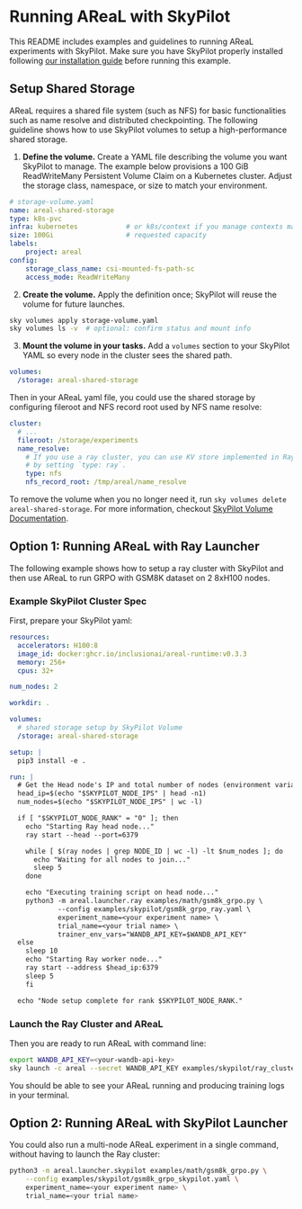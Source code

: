 # Running AReaL with SkyPilot

This README includes examples and guidelines to running AReaL experiments with SkyPilot.
Make sure you have SkyPilot properly installed following
[our installation guide](../../docs/tutorial/installation.md#optional-install-skypilot)
before running this example.

## Setup Shared Storage

AReaL requires a shared file system (such as NFS) for basic functionalities such as name
resolve and distributed checkpointing. The following guideline shows how to use SkyPilot
volumes to setup a high-performance shared storage.

1. **Define the volume.** Create a YAML file describing the volume you want SkyPilot to
   manage. The example below provisions a 100 GiB ReadWriteMany Persistent Volume Claim
   on a Kubernetes cluster. Adjust the storage class, namespace, or size to match your
   environment.

```yaml
# storage-volume.yaml
name: areal-shared-storage
type: k8s-pvc
infra: kubernetes            # or k8s/context if you manage contexts manually
size: 100Gi                  # requested capacity
labels:
    project: areal
config:
    storage_class_name: csi-mounted-fs-path-sc
    access_mode: ReadWriteMany
```

2. **Create the volume.** Apply the definition once; SkyPilot will reuse the volume for
   future launches.

```bash
sky volumes apply storage-volume.yaml
sky volumes ls -v  # optional: confirm status and mount info
```

3. **Mount the volume in your tasks.** Add a `volumes` section to your SkyPilot YAML so
   every node in the cluster sees the shared path.

```yaml
volumes:
  /storage: areal-shared-storage
```

Then in your AReaL yaml file, you could use the shared storage by configuring fileroot
and NFS record root used by NFS name resolve:

```yaml
cluster:
  # ...
  fileroot: /storage/experiments
  name_resolve:
    # If you use a ray cluster, you can use KV store implemented in Ray
    # by setting `type: ray`.
    type: nfs
    nfs_record_root: /tmp/areal/name_resolve
```

To remove the volume when you no longer need it, run
`sky volumes delete areal-shared-storage`. For more information, checkout
[SkyPilot Volume Documentation](https://docs.skypilot.co/en/latest/reference/volumes.html).

## Option 1: Running AReaL with Ray Launcher

The following example shows how to setup a ray cluster with SkyPilot and then use AReaL
to run GRPO with GSM8K dataset on 2 8xH100 nodes.

### Example SkyPilot Cluster Spec

First, prepare your SkyPilot yaml:

```yaml
resources:
  accelerators: H100:8
  image_id: docker:ghcr.io/inclusionai/areal-runtime:v0.3.3
  memory: 256+
  cpus: 32+

num_nodes: 2

workdir: .

volumes:
  # shared storage setup by SkyPilot Volume
  /storage: areal-shared-storage

setup: |
  pip3 install -e .

run: |
  # Get the Head node's IP and total number of nodes (environment variables injected by SkyPilot).
  head_ip=$(echo "$SKYPILOT_NODE_IPS" | head -n1)
  num_nodes=$(echo "$SKYPILOT_NODE_IPS" | wc -l)

  if [ "$SKYPILOT_NODE_RANK" = "0" ]; then
    echo "Starting Ray head node..."
    ray start --head --port=6379

    while [ $(ray nodes | grep NODE_ID | wc -l) -lt $num_nodes ]; do
      echo "Waiting for all nodes to join..."
      sleep 5
    done

    echo "Executing training script on head node..."
    python3 -m areal.launcher.ray examples/math/gsm8k_grpo.py \
            --config examples/skypilot/gsm8k_grpo_ray.yaml \
            experiment_name=<your experiment name> \
            trial_name=<your trial name> \
            trainer_env_vars="WANDB_API_KEY=$WANDB_API_KEY"
  else
    sleep 10
    echo "Starting Ray worker node..."
    ray start --address $head_ip:6379
    sleep 5
    fi

  echo "Node setup complete for rank $SKYPILOT_NODE_RANK."
```

### Launch the Ray Cluster and AReaL

Then you are ready to run AReaL with command line:

```bash
export WANDB_API_KEY=<your-wandb-api-key>
sky launch -c areal --secret WANDB_API_KEY examples/skypilot/ray_cluster.yaml
```

You should be able to see your AReaL running and producing training logs in your
terminal.

<!--- TODO: add logging screenshots --->

## Option 2: Running AReaL with SkyPilot Launcher

<!--- TODO: to be finished and tested --->

You could also run a multi-node AReaL experiment in a single command, without having to
launch the Ray cluster:

```bash
python3 -m areal.launcher.skypilot examples/math/gsm8k_grpo.py \
    --config examples/skypilot/gsm8k_grpo_skypilot.yaml \
    experiment_name=<your experiment name> \
    trial_name=<your trial name>
```
